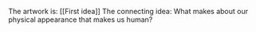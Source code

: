 The artwork is: [[First idea]]
The connecting idea: What makes about our physical appearance that makes us human?
